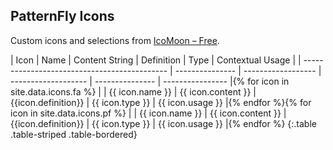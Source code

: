 ## PatternFly Icons

Custom icons and selections from [IcoMoon &#8211; Free](http://icomoon.io/#icons).

| Icon                                         | Name            | Content String     | Definition          | Type            | Contextual Usage |
| -------------------------------------------- | --------------- | ------------------ | ------------------- | --------------- | ---------------- |{% for icon in site.data.icons.fa %}
| <span class="fa {{ icon.name }}"></span>     | {{ icon.name }} | {{ icon.content }} | {{icon.definition}} | {{ icon.type }} | {{ icon.usage }} |{% endfor %}{% for icon in site.data.icons.pf %}
| <span class="pficon {{ icon.name }}"></span> | {{ icon.name }} | {{ icon.content }} | {{icon.definition}} | {{ icon.type }} | {{ icon.usage }} |{% endfor %}
{:.table .table-striped .table-bordered}
